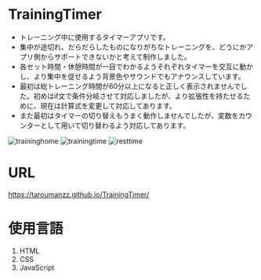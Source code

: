 # TrainingTimer
- トレーニング中に使用するタイマーアプリです。
- 集中が途切れ、だらだらしたものになりがちなトレーニングを、どうにかアプリ側からサポートできないかと考えて制作しました。
- 各セット時間・休憩時間が一目でわかるようそれぞれタイマーを交互に動かし、より集中を促せるよう背景色やサウンドでもアナウンスしています。
- 最初は総トレーニング時間が60分以上になると正しく表示されませんでした。初めはif文で条件分岐させて対応しましたが、より拡張性を持たせるために、現在は計算式を変更して対応してあります。
- また最初はタイマーの切り替えもうまく動作しませんでしたが、変数をカウンターとして用いて切り替わるよう対応してあります。

![traininghome](https://github.com/taroumanzz/TrainingTimer/assets/132829933/410cee26-4e6e-4a8f-9e92-5fbf439e1e90)
![trainingtime](https://github.com/taroumanzz/TrainingTimer/assets/132829933/bc771641-aaed-4e34-b57b-557195832402)
![resttime](https://github.com/taroumanzz/TrainingTimer/assets/132829933/2a041042-bdf0-4aca-afe2-2c68d21775f7)

# URL
https://taroumanzz.github.io/TrainingTimer/

# 使用言語
1. HTML
2. CSS
3. JavaScript
